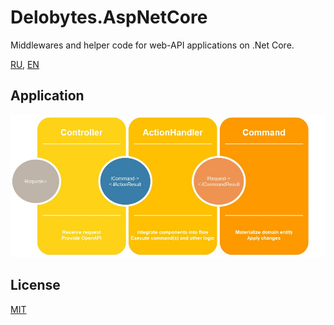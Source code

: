 # Delobytes.AspNetCore
Middlewares and helper code for web-API applications on .Net Core.

[RU](README.md), [EN](README.en.md)

## Application

![usage overview](https://github.com/a-postx/Delobytes.AspNetCore/blob/master/Delobytes.AspNetCore.App.jpg)

## License
[MIT](https://github.com/a-postx/Delobytes.AspNetCore/blob/master/LICENSE)
